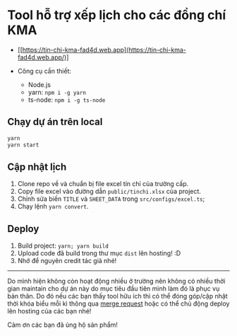 # Tool hỗ trợ xếp lịch cho các đồng chí KMA

- [[https://tin-chi-kma-fad4d.web.app](https://tin-chi-kma-fad4d.web.app/)]

- Công cụ cần thiết:
  - Node.js
  - yarn: `npm i -g yarn`
  - ts-node: `npm i -g ts-node`

## Chạy dự án trên local

```sh
yarn
yarn start
```

## Cập nhật lịch

1. Clone repo về và chuẩn bị file excel tín chỉ của trường cấp.
2. Copy file excel vào đường dẫn `public/tinchi.xlsx` của project.
3. Chỉnh sửa biến `TITLE` và `SHEET_DATA` trong `src/configs/excel.ts`;
4. Chạy lệnh `yarn convert`.

## Deploy

1. Build project: `yarn; yarn build`
2. Upload code đã build trong thư mục `dist` lên hosting! :D
3. Nhớ để nguyên credit tác giả nhé!

---

Do mình hiện không còn hoạt động nhiều ở trường nên không có nhiều thời gian maintain cho dự án này do mục tiêu đầu tiên mình làm đó là phục vụ bản thân. Do đó nếu các bạn thấy tool hữu ích thì có thể đóng góp/cập nhật thời khóa biểu mỗi kì thông qua [merge request](https://github.com/ngosangns/tin-chi/pulls) hoặc có thể chủ động deploy lên hosting của các bạn nhé!

Cảm ơn các bạn đã ủng hộ sản phẩm!
